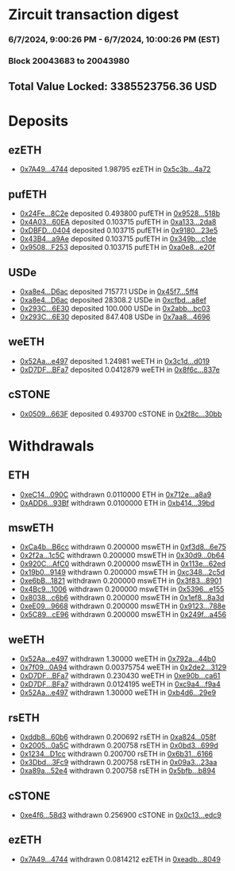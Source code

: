# Zircuit transaction digest
### 6/7/2024, 9:00:26 PM - 6/7/2024, 10:00:26 PM (EST)
### Block 20043683 to 20043980

## Total Value Locked: 3385523756.36 USD

# Deposits
## ezETH
- [0x7A49...4744](https://etherscan.io/address/0x7A493Be5c2ce014cD049Bf178a1ac0Db1B434744) deposited 1.98795 ezETH in [0x5c3b...4a72](https://etherscan.io/tx/0x7A493Be5c2ce014cD049Bf178a1ac0Db1B434744)
## pufETH
- [0x24Fe...8C2e](https://etherscan.io/address/0x24Fe6372DF54b31Dc447c3273894917c06498C2e) deposited 0.493800 pufETH in [0x9528...518b](https://etherscan.io/tx/0x24Fe6372DF54b31Dc447c3273894917c06498C2e)
- [0x4A03...60EA](https://etherscan.io/address/0x4A030852570Fb2282eF05a8806EfF28DeE8660EA) deposited 0.103715 pufETH in [0xa133...2da8](https://etherscan.io/tx/0x4A030852570Fb2282eF05a8806EfF28DeE8660EA)
- [0xDBFD...0404](https://etherscan.io/address/0xDBFD18a02D3e1b626204708E47686A6e9ebc0404) deposited 0.103715 pufETH in [0x9180...23e5](https://etherscan.io/tx/0xDBFD18a02D3e1b626204708E47686A6e9ebc0404)
- [0x43B4...a9Ae](https://etherscan.io/address/0x43B4a6570062Eb3f68A0677418303ea5CDDAa9Ae) deposited 0.103715 pufETH in [0x349b...c1de](https://etherscan.io/tx/0x43B4a6570062Eb3f68A0677418303ea5CDDAa9Ae)
- [0x9508...F253](https://etherscan.io/address/0x950887302aC3ca122216aff0ACFE24A0aC78F253) deposited 0.103715 pufETH in [0xa0e8...e20f](https://etherscan.io/tx/0x950887302aC3ca122216aff0ACFE24A0aC78F253)
## USDe
- [0xa8e4...D6ac](https://etherscan.io/address/0xa8e4C365dF56b80ffcb2B6864342D0Fb897AD6ac) deposited 71577.1 USDe in [0x45f7...5ff4](https://etherscan.io/tx/0xa8e4C365dF56b80ffcb2B6864342D0Fb897AD6ac)
- [0xa8e4...D6ac](https://etherscan.io/address/0xa8e4C365dF56b80ffcb2B6864342D0Fb897AD6ac) deposited 28308.2 USDe in [0xcfbd...a8ef](https://etherscan.io/tx/0xa8e4C365dF56b80ffcb2B6864342D0Fb897AD6ac)
- [0x293C...6E30](https://etherscan.io/address/0x293C6937D8D82e05B01335F7B33FBA0c8e256E30) deposited 100.000 USDe in [0x2abb...bc03](https://etherscan.io/tx/0x293C6937D8D82e05B01335F7B33FBA0c8e256E30)
- [0x293C...6E30](https://etherscan.io/address/0x293C6937D8D82e05B01335F7B33FBA0c8e256E30) deposited 847.408 USDe in [0x7aa8...4696](https://etherscan.io/tx/0x293C6937D8D82e05B01335F7B33FBA0c8e256E30)
## weETH
- [0x52Aa...e497](https://etherscan.io/address/0x52Aa899454998Be5b000Ad077a46Bbe360F4e497) deposited 1.24981 weETH in [0x3c1d...d019](https://etherscan.io/tx/0x52Aa899454998Be5b000Ad077a46Bbe360F4e497)
- [0xD7DF...BFa7](https://etherscan.io/address/0xD7DF7E085214743530afF339aFC420c7c720BFa7) deposited 0.0412879 weETH in [0x8f6c...837e](https://etherscan.io/tx/0xD7DF7E085214743530afF339aFC420c7c720BFa7)
## cSTONE
- [0x0509...663F](https://etherscan.io/address/0x05097000eAd1104566e593D20A083db8B592663F) deposited 0.493700 cSTONE in [0x2f8c...30bb](https://etherscan.io/tx/0x05097000eAd1104566e593D20A083db8B592663F)
# Withdrawals
## ETH
- [0xeC14...090C](https://etherscan.io/address/0xeC1416ED1F469289d668e8956e26014E67A7090C) withdrawn 0.0110000 ETH in [0x712e...a8a9](https://etherscan.io/tx/0xeC1416ED1F469289d668e8956e26014E67A7090C)
- [0xADD6...93Bf](https://etherscan.io/address/0xADD61E6ffE18a7257b6B103c087945365E5C93Bf) withdrawn 0.0100000 ETH in [0xb414...39bd](https://etherscan.io/tx/0xADD61E6ffE18a7257b6B103c087945365E5C93Bf)
## mswETH
- [0xCa4b...B6cc](https://etherscan.io/address/0xCa4bA36f8F02C178659D0C67F6045cF77ee7B6cc) withdrawn 0.200000 mswETH in [0xf3d8...6e75](https://etherscan.io/tx/0xCa4bA36f8F02C178659D0C67F6045cF77ee7B6cc)
- [0x2f2a...1c5C](https://etherscan.io/address/0x2f2a94F56c80B4DaE9EF3C772759A7Dcfa111c5C) withdrawn 0.200000 mswETH in [0x30d9...0b64](https://etherscan.io/tx/0x2f2a94F56c80B4DaE9EF3C772759A7Dcfa111c5C)
- [0x920C...AfC0](https://etherscan.io/address/0x920C0799d24796aB9Fe0B436A5C3d98e377DAfC0) withdrawn 0.200000 mswETH in [0x113e...62ed](https://etherscan.io/tx/0x920C0799d24796aB9Fe0B436A5C3d98e377DAfC0)
- [0x19b0...9149](https://etherscan.io/address/0x19b08735A5F69c4462DB24e8e4D09e8E318c9149) withdrawn 0.200000 mswETH in [0xc348...2c5d](https://etherscan.io/tx/0x19b08735A5F69c4462DB24e8e4D09e8E318c9149)
- [0xe6bB...1821](https://etherscan.io/address/0xe6bB84FD441e28934caDA36c09831a0FA1eD1821) withdrawn 0.200000 mswETH in [0x3f83...8901](https://etherscan.io/tx/0xe6bB84FD441e28934caDA36c09831a0FA1eD1821)
- [0x4Bc9...1006](https://etherscan.io/address/0x4Bc920F3d722E80f9F6cD1588cD706001b151006) withdrawn 0.200000 mswETH in [0x5396...e155](https://etherscan.io/tx/0x4Bc920F3d722E80f9F6cD1588cD706001b151006)
- [0x8038...c6b6](https://etherscan.io/address/0x80384C8440D16827F2955ae3ed667AB5c437c6b6) withdrawn 0.200000 mswETH in [0x1ef8...8a3d](https://etherscan.io/tx/0x80384C8440D16827F2955ae3ed667AB5c437c6b6)
- [0xeE09...9668](https://etherscan.io/address/0xeE099e6b2ec1059A9Ec8888CFA52099fB3cE9668) withdrawn 0.200000 mswETH in [0x9123...788e](https://etherscan.io/tx/0xeE099e6b2ec1059A9Ec8888CFA52099fB3cE9668)
- [0x5C89...cE96](https://etherscan.io/address/0x5C89f0B927e9D12051A5E4367f1CC7a4E4d7cE96) withdrawn 0.200000 mswETH in [0x249f...a456](https://etherscan.io/tx/0x5C89f0B927e9D12051A5E4367f1CC7a4E4d7cE96)
## weETH
- [0x52Aa...e497](https://etherscan.io/address/0x52Aa899454998Be5b000Ad077a46Bbe360F4e497) withdrawn 1.30000 weETH in [0x792a...44b0](https://etherscan.io/tx/0x52Aa899454998Be5b000Ad077a46Bbe360F4e497)
- [0x7f09...0A94](https://etherscan.io/address/0x7f09847e5E856a2661e8Bfa4688AB54d9e530A94) withdrawn 0.00375754 weETH in [0x2de2...3129](https://etherscan.io/tx/0x7f09847e5E856a2661e8Bfa4688AB54d9e530A94)
- [0xD7DF...BFa7](https://etherscan.io/address/0xD7DF7E085214743530afF339aFC420c7c720BFa7) withdrawn 0.230430 weETH in [0xe90b...ca61](https://etherscan.io/tx/0xD7DF7E085214743530afF339aFC420c7c720BFa7)
- [0xD7DF...BFa7](https://etherscan.io/address/0xD7DF7E085214743530afF339aFC420c7c720BFa7) withdrawn 0.0124195 weETH in [0xc9a4...f9a4](https://etherscan.io/tx/0xD7DF7E085214743530afF339aFC420c7c720BFa7)
- [0x52Aa...e497](https://etherscan.io/address/0x52Aa899454998Be5b000Ad077a46Bbe360F4e497) withdrawn 1.30000 weETH in [0xb4d6...29e9](https://etherscan.io/tx/0x52Aa899454998Be5b000Ad077a46Bbe360F4e497)
## rsETH
- [0xddb8...60b6](https://etherscan.io/address/0xddb857F5343c3307bA5365542EfA7ec644BB60b6) withdrawn 0.200692 rsETH in [0xa824...058f](https://etherscan.io/tx/0xddb857F5343c3307bA5365542EfA7ec644BB60b6)
- [0x2005...0a5C](https://etherscan.io/address/0x200583508c31D5A7C380627766c5BcE3e91E0a5C) withdrawn 0.200758 rsETH in [0x0bd3...699d](https://etherscan.io/tx/0x200583508c31D5A7C380627766c5BcE3e91E0a5C)
- [0x1234...D1cc](https://etherscan.io/address/0x1234a0fF94a64F1a9609a0a4dd7c807Ef234D1cc) withdrawn 0.200700 rsETH in [0x6b31...6166](https://etherscan.io/tx/0x1234a0fF94a64F1a9609a0a4dd7c807Ef234D1cc)
- [0x3Dbd...3Fc9](https://etherscan.io/address/0x3DbdCDffb7220bB69b24733c5923aF7e155f3Fc9) withdrawn 0.200758 rsETH in [0x09a3...23aa](https://etherscan.io/tx/0x3DbdCDffb7220bB69b24733c5923aF7e155f3Fc9)
- [0xa89a...52e4](https://etherscan.io/address/0xa89a500aF2A7C1C5DF568D44750204f5a86652e4) withdrawn 0.200758 rsETH in [0x5bfb...b894](https://etherscan.io/tx/0xa89a500aF2A7C1C5DF568D44750204f5a86652e4)
## cSTONE
- [0xe4f6...58d3](https://etherscan.io/address/0xe4f6Dc1c7200cd70dc8135aE65Dca109416158d3) withdrawn 0.256900 cSTONE in [0x0c13...edc9](https://etherscan.io/tx/0xe4f6Dc1c7200cd70dc8135aE65Dca109416158d3)
## ezETH
- [0x7A49...4744](https://etherscan.io/address/0x7A493Be5c2ce014cD049Bf178a1ac0Db1B434744) withdrawn 0.0814212 ezETH in [0xeadb...8049](https://etherscan.io/tx/0x7A493Be5c2ce014cD049Bf178a1ac0Db1B434744)
